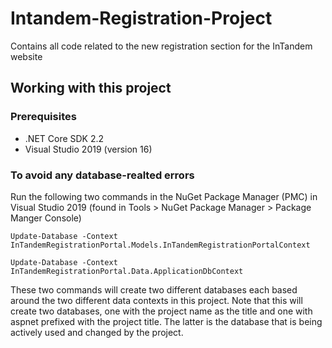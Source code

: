 # Intandem-Registration-Project

Contains all code related to the new registration section for the InTandem website

## Working with this project

### Prerequisites

* .NET Core SDK 2.2
* Visual Studio 2019 (version 16)

### To avoid any database-realted errors

Run the following two commands in the NuGet Package Manager (PMC) in Visual Studio 2019 (found in Tools > NuGet Package Manager > Package Manger Console)

    Update-Database -Context InTandemRegistrationPortal.Models.InTandemRegistrationPortalContext
    
    Update-Database -Context InTandemRegistrationPortal.Data.ApplicationDbContext

These two commands will create two different databases each based around the two different data contexts in this project. Note that this will create two databases, one with the project name as the title and one with aspnet prefixed with the project title. The latter is the database that is being actively used and changed by the project.
